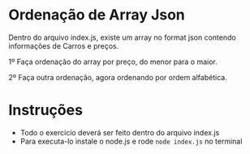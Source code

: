 # Ordenação de Array Json
Dentro do arquivo index.js, existe um array no format json contendo informações de Carros e preços.

1º Faça ordenação do array por preço, do menor para o maior.

2º Faça outra ordenação, agora ordenando por ordem alfabética.
 

# Instruções 

- Todo o exercicío deverá ser feito dentro do arquivo index.js
- Para executa-lo instale o node.js e rode `node index.js` no terminal
